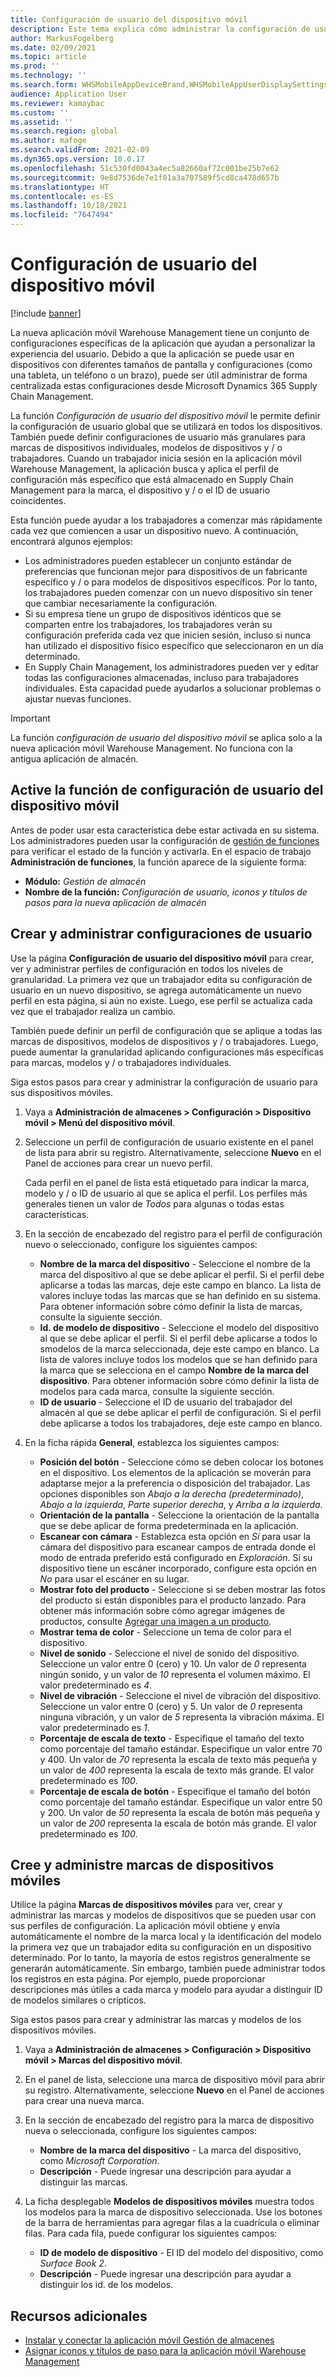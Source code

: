 ```yaml
---
title: Configuración de usuario del dispositivo móvil
description: Este tema explica cómo administrar la configuración de usuario de dispositivos móviles para los trabajadores del almacén.
author: MarkusFogelberg
ms.date: 02/09/2021
ms.topic: article
ms.prod: ''
ms.technology: ''
ms.search.form: WHSMobileAppDeviceBrand,WHSMobileAppUserDisplaySettings
audience: Application User
ms.reviewer: kamaybac
ms.custom: ''
ms.assetid: ''
ms.search.region: global
ms.author: mafoge
ms.search.validFrom: 2021-02-09
ms.dyn365.ops.version: 10.0.17
ms.openlocfilehash: 51c530fd0043a4ec5a82660af72c001be25b7e62
ms.sourcegitcommit: 9e8d7536de7e1f01a3a707589f5cd8ca478d657b
ms.translationtype: HT
ms.contentlocale: es-ES
ms.lasthandoff: 10/18/2021
ms.locfileid: "7647494"
---
```

# <a name="mobile-device-user-settings"></a>Configuración de usuario del dispositivo móvil

[!include [banner](../../includes/banner.md)]

La nueva aplicación móvil Warehouse Management tiene un conjunto de configuraciones específicas de la aplicación que ayudan a personalizar la experiencia del usuario. Debido a que la aplicación se puede usar en dispositivos con diferentes tamaños de pantalla y configuraciones (como una tableta, un teléfono o un brazo), puede ser útil administrar de forma centralizada estas configuraciones desde Microsoft Dynamics 365 Supply Chain Management.

La función *Configuración de usuario del dispositivo móvil* le permite definir la configuración de usuario global que se utilizará en todos los dispositivos. También puede definir configuraciones de usuario más granulares para marcas de dispositivos individuales, modelos de dispositivos y / o trabajadores. Cuando un trabajador inicia sesión en la aplicación móvil Warehouse Management, la aplicación busca y aplica el perfil de configuración más específico que está almacenado en Supply Chain Management para la marca, el dispositivo y / o el ID de usuario coincidentes.

Esta función puede ayudar a los trabajadores a comenzar más rápidamente cada vez que comiencen a usar un dispositivo nuevo. A continuación, encontrará algunos ejemplos:

- Los administradores pueden establecer un conjunto estándar de preferencias que funcionan mejor para dispositivos de un fabricante específico y / o para modelos de dispositivos específicos. Por lo tanto, los trabajadores pueden comenzar con un nuevo dispositivo sin tener que cambiar necesariamente la configuración.
- Si su empresa tiene un grupo de dispositivos idénticos que se comparten entre los trabajadores, los trabajadores verán su configuración preferida cada vez que inicien sesión, incluso si nunca han utilizado el dispositivo físico específico que seleccionaron en un día determinado.
- En Supply Chain Management, los administradores pueden ver y editar todas las configuraciones almacenadas, incluso para trabajadores individuales. Esta capacidad puede ayudarlos a solucionar problemas o ajustar nuevas funciones.

> [!IMPORTANT]
> La función *configuración de usuario del dispositivo móvil* se aplica solo a la nueva aplicación móvil Warehouse Management. No funciona con la antigua aplicación de almacén.

## <a name="turn-on-the-mobile-device-user-settings-feature"></a>Active la función de configuración de usuario del dispositivo móvil

Antes de poder usar esta característica debe estar activada en su sistema. Los administradores pueden usar la configuración de [gestión de funciones](../../fin-ops-core/fin-ops/get-started/feature-management/feature-management-overview.md) para verificar el estado de la función y activarla. En el espacio de trabajo **Administración de funciones**, la función aparece de la siguiente forma:

- **Módulo:** *Gestión de almacén*
- **Nombre de la función:** *Configuración de usuario, iconos y títulos de pasos para la nueva aplicación de almacén*

## <a name="create-and-manage-user-settings"></a>Crear y administrar configuraciones de usuario

Use la página **Configuración de usuario del dispositivo móvil** para crear, ver y administrar perfiles de configuración en todos los niveles de granularidad. La primera vez que un trabajador edita su configuración de usuario en un nuevo dispositivo, se agrega automáticamente un nuevo perfil en esta página, si aún no existe. Luego, ese perfil se actualiza cada vez que el trabajador realiza un cambio.

También puede definir un perfil de configuración que se aplique a todas las marcas de dispositivos, modelos de dispositivos y / o trabajadores. Luego, puede aumentar la granularidad aplicando configuraciones más específicas para marcas, modelos y / o trabajadores individuales.

Siga estos pasos para crear y administrar la configuración de usuario para sus dispositivos móviles.

1. Vaya a **Administración de almacenes \> Configuración \> Dispositivo móvil \> Menú del dispositivo móvil**.
1. Seleccione un perfil de configuración de usuario existente en el panel de lista para abrir su registro. Alternativamente, seleccione **Nuevo** en el Panel de acciones para crear un nuevo perfil.

    Cada perfil en el panel de lista está etiquetado para indicar la marca, modelo y / o ID de usuario al que se aplica el perfil. Los perfiles más generales tienen un valor de *Todos* para algunas o todas estas características.

1. En la sección de encabezado del registro para el perfil de configuración nuevo o seleccionado, configure los siguientes campos:

    - **Nombre de la marca del dispositivo** - Seleccione el nombre de la marca del dispositivo al que se debe aplicar el perfil. Si el perfil debe aplicarse a todas las marcas, deje este campo en blanco. La lista de valores incluye todas las marcas que se han definido en su sistema. Para obtener información sobre cómo definir la lista de marcas, consulte la siguiente sección.
    - **Id. de modelo de dispositivo** - Seleccione el modelo del dispositivo al que se debe aplicar el perfil. Si el perfil debe aplicarse a todos lo smodelos de la marca seleccionada, deje este campo en blanco. La lista de valores incluye todos los modelos que se han definido para la marca que se selecciona en el campo **Nombre de la marca del dispositivo**. Para obtener información sobre cómo definir la lista de modelos para cada marca, consulte la siguiente sección.
    - **ID de usuario** - Seleccione el ID de usuario del trabajador del almacén al que se debe aplicar el perfil de configuración. Si el perfil debe aplicarse a todos los trabajadores, deje este campo en blanco.

1. En la ficha rápida **General**, establezca los siguientes campos:

    - **Posición del botón** - Seleccione cómo se deben colocar los botones en el dispositivo. Los elementos de la aplicación se moverán para adaptarse mejor a la preferencia o disposición del trabajador. Las opciones disponibles son *Abajo a la derecha (predeterminado)*, *Abajo a la izquierda*, *Parte superior derecha*, y *Arriba a la izquierda*.
    - **Orientación de la pantalla** - Seleccione la orientación de la pantalla que se debe aplicar de forma predeterminada en la aplicación.
    - **Escanear con cámara** - Establezca esta opción en *Sí* para usar la cámara del dispositivo para escanear campos de entrada donde el modo de entrada preferido está configurado en *Exploración*. Si su dispositivo tiene un escáner incorporado, configure esta opción en *No* para usar el escáner en su lugar.
    - **Mostrar foto del producto** - Seleccione si se deben mostrar las fotos del producto si están disponibles para el producto lanzado. Para obtener más información sobre cómo agregar imágenes de productos, consulte [Agregar una imagen a un producto](../pim/tasks/add-image-product.md).
    - **Mostrar tema de color** - Seleccione un tema de color para el dispositivo.
    - **Nivel de sonido** - Seleccione el nivel de sonido del dispositivo. Seleccione un valor entre 0 (cero) y 10. Un valor de *0* representa ningún sonido, y un valor de *10* representa el volumen máximo. El valor predeterminado es *4*.
    - **Nivel de vibración** - Seleccione el nivel de vibración del dispositivo. Seleccione un valor entre 0 (cero) y 5. Un valor de *0* representa ninguna vibración, y un valor de *5* representa la vibración máxima. El valor predeterminado es *1*.
    - **Porcentaje de escala de texto** - Especifique el tamaño del texto como porcentaje del tamaño estándar. Especifique un valor entre 70 y 400. Un valor de *70* representa la escala de texto más pequeña y un valor de *400* representa la escala de texto más grande. El valor predeterminado es *100*.
    - **Porcentaje de escala de botón** - Especifique el tamaño del botón como porcentaje del tamaño estándar. Especifique un valor entre 50 y 200. Un valor de *50* representa la escala de botón más pequeña y un valor de *200* representa la escala de botón más grande. El valor predeterminado es *100*.

## <a name="create-and-manage-mobile-device-brands"></a>Cree y administre marcas de dispositivos móviles

Utilice la página **Marcas de dispositivos móviles** para ver, crear y administrar las marcas y modelos de dispositivos que se pueden usar con sus perfiles de configuración. La aplicación móvil obtiene y envía automáticamente el nombre de la marca local y la identificación del modelo la primera vez que un trabajador edita su configuración en un dispositivo determinado. Por lo tanto, la mayoría de estos registros generalmente se generarán automáticamente. Sin embargo, también puede administrar todos los registros en esta página. Por ejemplo, puede proporcionar descripciones más útiles a cada marca y modelo para ayudar a distinguir ID de modelos similares o crípticos.

Siga estos pasos para crear y administrar las marcas y modelos de los dispositivos móviles.

1. Vaya a **Administración de almacenes \> Configuración \> Dispositivo móvil \> Marcas del dispositivo móvil**.
1. En el panel de lista, seleccione una marca de dispositivo móvil para abrir su registro. Alternativamente, seleccione **Nuevo** en el Panel de acciones para crear una nueva marca.
1. En la sección de encabezado del registro para la marca de dispositivo nueva o seleccionada, configure los siguientes campos:

    - **Nombre de la marca del dispositivo** - La marca del dispositivo, como *Microsoft Corporation*.
    - **Descripción** - Puede ingresar una descripción para ayudar a distinguir las marcas.

1. La ficha desplegable **Modelos de dispositivos móviles** muestra todos los modelos para la marca de dispositivo seleccionada. Use los botones de la barra de herramientas para agregar filas a la cuadrícula o eliminar filas. Para cada fila, puede configurar los siguientes campos:

    - **ID de modelo de dispositivo** - El ID del modelo del dispositivo, como *Surface Book 2*.
    - **Descripción** - Puede ingresar una descripción para ayudar a distinguir los id. de los modelos.

## <a name="additional-resources"></a>Recursos adicionales

- [Instalar y conectar la aplicación móvil Gestión de almacenes](install-configure-warehouse-management-app.md)
- [Asignar iconos y títulos de paso para la aplicación móvil Warehouse Management](step-icons-titles.md)